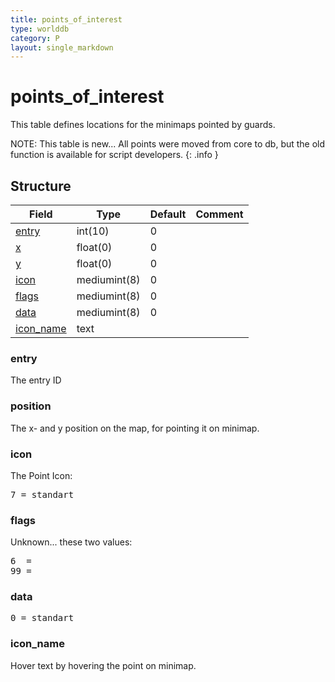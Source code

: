 ```yaml
---
title: points_of_interest
type: worlddb
category: P
layout: single_markdown
---
```


# points_of_interest
This table defines locations for the minimaps pointed by guards.

NOTE: This table is new... All points were moved from core to db, but the old function is available for script developers.
{: .info }

## Structure

Field                                                                                   | Type         | Default | Comment
--------------------------------------------------------------------------------------- | ------------ | ------- | -------
[entry](#entry)            | int(10)      | 0       |        
[x](#position)             | float(0)     | 0       |        
[y](#position)             | float(0)     | 0       |        
[icon](#icon)              | mediumint(8) | 0       |        
[flags](#flags)            | mediumint(8) | 0       |        
[data](#data)              | mediumint(8) | 0       |        
[icon_name](#icon_name)    | text         |         |        

### entry

The entry ID

### position

The x- and y position on the map, for pointing it on minimap.

### icon

The Point Icon:

<pre>
7 = standart
</pre>

### flags

Unknown... these two values:

<pre>
6  = 
99 = 
</pre>

### data

<pre>
0 = standart
</pre>

### icon_name

Hover text by hovering the point on minimap.